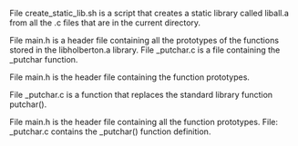 File create_static_lib.sh is a script that creates a static library called liball.a from all the .c files that are in the current directory.

File main.h is a header file containing all the prototypes of the functions stored in the libholberton.a library.
File _putchar.c is a file containing the _putchar function.

File main.h is the header file containing the function prototypes.

File _putchar.c is a function that replaces the standard library function putchar().

File main.h is the header file containing all the function prototypes.
File: _putchar.c contains the _putchar() function definition.

